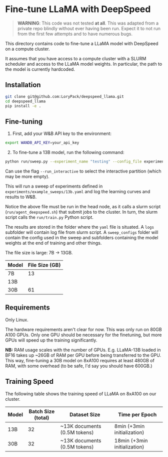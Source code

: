 # Fine-tune LLaMA with DeepSpeed

> **WARNING**: This code was not tested **at all**. This was adapted from a private repo blindly without ever having been run. Expect it to not run from the first few attempts and to have numerous bugs.

This directory contains code to fine-tune a LLaMA model with DeepSpeed on a compute cluster. 

It assumes that you have access to a compute cluster with a SLURM scheduler and access to the LLaMA model weights. In particular, the path to the model is currently hardcoded.

## Installation

```bash
git clone git@github.com:LoryPack/deepspeed_llama.git
cd deepspeed_llama
pip install -e .
```

## Fine-tuning

1. First, add your W&B API key to the environment:

```bash
export WANDB_API_KEY=your_api_key
```

2. To fine-tune a 13B model, run the following command:

```bash
python run/sweep.py --experiment_name "testing" --config_file experiments/example_sweeps/13b.yaml
```

Can use the flag `--run_interactive` to select the interactive partition (which may be more empty).

This will run a sweep of experiments defined in `experiments/example_sweeps/13b.yaml` and log the learning curves and results to W&B.

Notice the above file must be run in the head node, as it calls a slurm script (`run/agent_deepspeed.sh`) that submit jobs to the cluster. In turn, the slurm script calls the `run/train.py` Python script. 

The results are stored in the folder where the `yaml` file is situated. A `logs` subfolder will contain log file from slurm script. A `sweep_configs` folder will contain the config used in the sweep and subfolders containing the model weights at the end of training and other things.

The file size is large: 7B -> 13GB.

| Model | File Size (GB) |
|-------|----------------| 
| 7B    | 13             | 
| 13B   |                | 
| 30B   | 61              | 



## Requirements

Only Linux.

The hardware requirements aren't clear for now. This was only run on 80GB A100 GPUs. Only one GPU should be necessary for the finetuning, but more GPUs will speed up the training significantly. 

**NB:** RAM usage scales with the number of GPUs. E.g. LLaMA-13B loaded in BF16 takes up ~26GB of RAM per GPU before being transferred to the GPU. This way, fine-tuning a 30B model on 8xA100 requires at least 480GB of RAM, with some overhead (to be safe, I'd say you should have 600GB.)

## Training Speed

The following table shows the training speed of LLaMA on 8xA100 on our cluster.

| Model | Batch Size (total) | Dataset Size | Time per Epoch |
| --- | --- | --- | --- |
| 13B | 32 | ~13K documents (0.5M tokens) | 8min (+3min initialization) |
| 30B | 32 | ~13K documents (0.5M tokens) | 18min (+3min initialization) |
